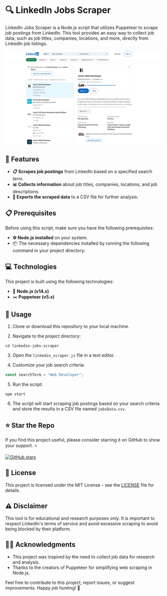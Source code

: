 # 🔍 LinkedIn Jobs Scraper

LinkedIn Jobs Scraper is a Node.js script that utilizes Puppeteer to scrape job postings from LinkedIn. This tool provides an easy way to collect job data, such as job titles, companies, locations, and more, directly from LinkedIn job listings.

![LinkedIn Page](screenshot.png)

## 🔧 Features

- **📋 Scrapes job postings** from LinkedIn based on a specified search term.
- **📊 Collects information** about job titles, companies, locations, and job descriptions.
- **📁 Exports the scraped data** to a CSV file for further analysis.

## 📋 Prerequisites

Before using this script, make sure you have the following prerequisites:

- **⚙️ Node.js installed** on your system.
- 📦 The necessary dependencies installed by running the following command in your project directory:

## 💻 Technologies

This project is built using the following technologies:

- :rocket: **Node.js (v14.x)**
- :scissors: **Puppeteer (v5.x)**

## 🚀 Usage

1. Clone or download this repository to your local machine.

2. Navigate to the project directory:

```
cd linkedin-jobs-scraper
```

3. Open the `linkedin_scraper.js` file in a text editor.

4. Customize your job search criteria:

```javascript
const searchTerm = "Web Developer";
```

5. Run the script:

```
npm start
```

6. The script will start scraping job postings based on your search criteria and store the results in a CSV file named `jobsData.csv`.

## ⭐ Star the Repo

If you find this project useful, please consider starring it on GitHub to show your support. :star:

[![GitHub stars](https://img.shields.io/github/stars/danimatuko/linkedin-jobs-scraper?style=social)](https://github.com/danimatuko/linkedin-jobs-scraper/stargazers)

## 📄 License

This project is licensed under the MIT License - see the [LICENSE](LICENSE) file for details.

## ⚠️ Disclaimer

This tool is for educational and research purposes only. It is important to respect LinkedIn's terms of service and avoid excessive scraping to avoid being blocked by their platform.

## 🙏🏿 Acknowledgments

- This project was inspired by the need to collect job data for research and analysis.
- Thanks to the creators of Puppeteer for simplifying web scraping in Node.js.

Feel free to contribute to this project, report issues, or suggest improvements. Happy job hunting! :tada:
